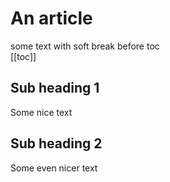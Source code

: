 # An article
some text with soft break before toc  
[[toc]]

## Sub heading 1
Some nice text

## Sub heading 2
Some even nicer text
